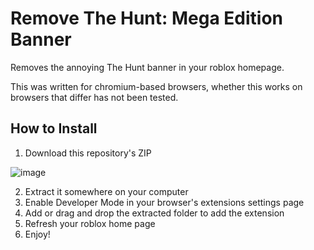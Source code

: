 # Remove The Hunt: Mega Edition Banner

Removes the annoying The Hunt banner in your roblox homepage.

This was written for chromium-based browsers, whether this works on browsers that differ has not been tested.

## How to Install

1. Download this repository's ZIP

![image](https://github.com/user-attachments/assets/244dbec2-583c-4a17-94d9-f411ae5e8280)

2. Extract it somewhere on your computer
3. Enable Developer Mode in your browser's extensions settings page
4. Add or drag and drop the extracted folder to add the extension
5. Refresh your roblox home page
6. Enjoy!